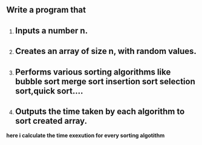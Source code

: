## Write a program that 

1. <h2> Inputs a number n.
2. <h2> Creates an array of size n, with random values. 
3. <h2>Performs various sorting algorithms like bubble sort merge sort insertion sort selection sort,quick sort....
4. <h2>Outputs the time taken by each algorithm to sort created array.</h2>

**here i  calculate the time exexution for every sorting algotithm**